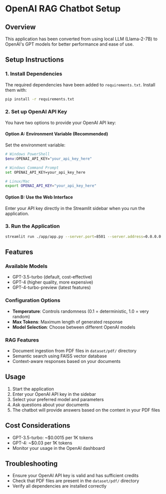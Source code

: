 # OpenAI RAG Chatbot Setup

## Overview
This application has been converted from using local LLM (Llama-2-7B) to OpenAI's GPT models for better performance and ease of use.

## Setup Instructions

### 1. Install Dependencies
The required dependencies have been added to `requirements.txt`. Install them with:
```bash
pip install -r requirements.txt
```

### 2. Set up OpenAI API Key
You have two options to provide your OpenAI API key:

#### Option A: Environment Variable (Recommended)
Set the environment variable:
```bash
# Windows PowerShell
$env:OPENAI_API_KEY="your_api_key_here"

# Windows Command Prompt
set OPENAI_API_KEY=your_api_key_here

# Linux/Mac
export OPENAI_API_KEY="your_api_key_here"
```

#### Option B: Use the Web Interface
Enter your API key directly in the Streamlit sidebar when you run the application.

### 3. Run the Application
```bash
streamlit run ./app/app.py --server.port=8501 --server.address=0.0.0.0
```

## Features

### Available Models
- GPT-3.5-turbo (default, cost-effective)
- GPT-4 (higher quality, more expensive)
- GPT-4-turbo-preview (latest features)

### Configuration Options
- **Temperature**: Controls randomness (0.1 = deterministic, 1.0 = very random)
- **Max Tokens**: Maximum length of generated response
- **Model Selection**: Choose between different OpenAI models

### RAG Features
- Document ingestion from PDF files in `dataset/pdf/` directory
- Semantic search using FAISS vector database
- Context-aware responses based on your documents

## Usage
1. Start the application
2. Enter your OpenAI API key in the sidebar
3. Select your preferred model and parameters
4. Ask questions about your documents
5. The chatbot will provide answers based on the content in your PDF files

## Cost Considerations
- GPT-3.5-turbo: ~$0.0015 per 1K tokens
- GPT-4: ~$0.03 per 1K tokens
- Monitor your usage in the OpenAI dashboard

## Troubleshooting
- Ensure your OpenAI API key is valid and has sufficient credits
- Check that PDF files are present in the `dataset/pdf/` directory
- Verify all dependencies are installed correctly
